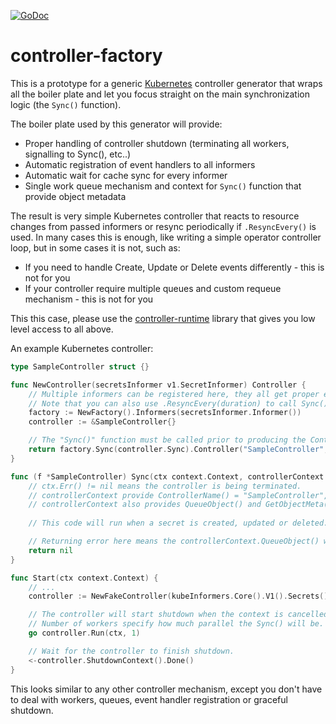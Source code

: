 [![GoDoc](https://godoc.org/github.com/mfojtik/controller-factory/pkg/controller?status.svg)](https://godoc.org/github.com/mfojtik/controller-factory/pkg/controller)

# controller-factory

This is a prototype for a generic [Kubernetes](https://github.com/kubernetes/kubernetes) controller generator that wraps all the boiler plate and let you
focus straight on the main synchronization logic (the `Sync()` function). 

The boiler plate used by this generator will provide:

* Proper handling of controller shutdown (terminating all workers, signalling to Sync(), etc..)
* Automatic registration of event handlers to all informers
* Automatic wait for cache sync for every informer
* Single work queue mechanism and context for `Sync()` function that provide object metadata

The result is very simple Kubernetes controller that reacts to resource changes from passed informers or resync periodically if `.ResyncEvery()` is used.
In many cases this is enough, like writing a simple operator controller loop, but in some cases it is not, such as:

* If you need to handle Create, Update or Delete events differently - this is not for you
* If your controller require multiple queues and custom requeue mechanism - this is not for you

This this case, please use the [controller-runtime](https://github.com/kubernetes/controller-runtime) library that gives you low level access to all above.

An example Kubernetes controller:

```go
type SampleController struct {}

func NewController(secretsInformer v1.SecretInformer) Controller {
    // Multiple informers can be registered here, they all get proper event handlers.
    // Note that you can also use .ResyncEvery(duration) to call Sync() periodically, regardless of informers.
    factory := NewFactory().Informers(secretsInformer.Informer())
    controller := &SampleController{}

    // The "Sync()" function must be called prior to producing the Controller().
    return factory.Sync(controller.Sync).Controller("SampleController", events.NewInMemoryRecorder("sample-controller"))
}

func (f *SampleController) Sync(ctx context.Context, controllerContext Context) error {
    // ctx.Err() != nil means the controller is being terminated.
    // controllerContext provide ControllerName() = "SampleController", Queue() = so you can requeue faster, EventRecorder() to record events.
    // controllerContext also provides QueueObject() and GetObjectMeta() to get access to object that caused the Sync() to run.
    
    // This code will run when a secret is created, updated or deleted.

    // Returning error here means the controllerContext.QueueObject() will be re-queued.
    return nil
}

func Start(ctx context.Context) {
    // ... 
    controller := NewFakeController(kubeInformers.Core().V1().Secrets())

    // The controller will start shutdown when the context is cancelled.
    // Number of workers specify how much parallel the Sync() will be. Use with caution, one worker is usually enough.
    go controller.Run(ctx, 1)

    // Wait for the controller to finish shutdown.
    <-controller.ShutdownContext().Done()
}
``` 

This looks similar to any other controller mechanism, except you don't have to deal with workers, queues, event handler registration or graceful shutdown.

